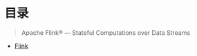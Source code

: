 # 目录

> Apache Flink® — Stateful Computations over Data Streams
* [Flink](/docs/study/BigData/Flink/Flink学习笔记)
